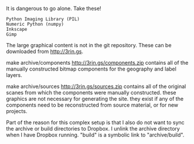
It is dangerous to go alone.  Take these!

    Python Imaging Library (PIL)
    Numeric Python (numpy)
    Inkscape
    Gimp

The large graphical content is not in the git repository.
These can be downloaded from http://3rin.gs.

make archive/components
http://3rin.gs/components.zip
    contains all of the manually constructed bitmap components 
    for the geography and label layers.

make archive/sources
http://3rin.gs/sources.zip
    contains all of the original scanes from which the components
    were manually constructed.  these graphics are not
    necessary for generating the site.  they exist if any of
    the components need to be reconstructed from source material,
    or for new projects.

Part of the reason for this complex setup is that I also do not
want to sync the archive or build directories to Dropbox.  I unlink
the archive directory when I have Dropbox running.  "build" is
a symbolic link to "archive/build".

